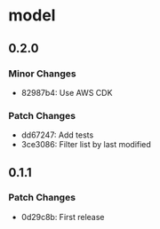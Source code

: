# model

## 0.2.0

### Minor Changes

- 82987b4: Use AWS CDK

### Patch Changes

- dd67247: Add tests
- 3ce3086: Filter list by last modified

## 0.1.1

### Patch Changes

- 0d29c8b: First release
